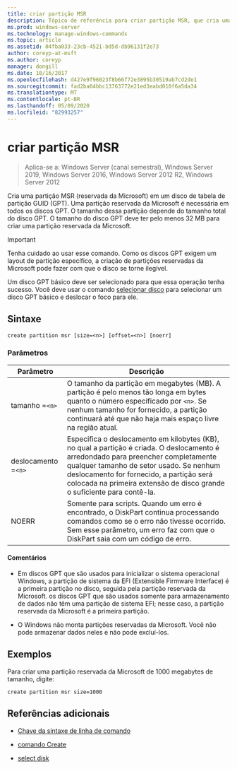 ```yaml
---
title: criar partição MSR
description: Tópico de referência para criar partição MSR, que cria uma partição reservada da Microsoft (MSR) em um disco de tabela de partição GUID (GPT).
ms.prod: windows-server
ms.technology: manage-windows-commands
ms.topic: article
ms.assetid: 04fba033-23cb-4521-bd5d-db96131f2e73
author: coreyp-at-msft
ms.author: coreyp
manager: dongill
ms.date: 10/16/2017
ms.openlocfilehash: d427e9f96023f8b66f72e3895b30519ab7cd2de1
ms.sourcegitcommit: fad2ba64bbc13763772e21ed3eabd010f6a5da34
ms.translationtype: MT
ms.contentlocale: pt-BR
ms.lasthandoff: 05/09/2020
ms.locfileid: "82993257"
---
```

# <a name="create-partition-msr"></a>criar partição MSR

> Aplica-se a: Windows Server (canal semestral), Windows Server 2019, Windows Server 2016, Windows Server 2012 R2, Windows Server 2012

Cria uma partição MSR (reservada da Microsoft) em um disco de tabela de partição GUID (GPT). Uma partição reservada da Microsoft é necessária em todos os discos GPT. O tamanho dessa partição depende do tamanho total do disco GPT. O tamanho do disco GPT deve ter pelo menos 32 MB para criar uma partição reservada da Microsoft.

> [!IMPORTANT]
> Tenha cuidado ao usar esse comando. Como os discos GPT exigem um layout de partição específico, a criação de partições reservadas da Microsoft pode fazer com que o disco se torne ilegível.
>
> Um disco GPT básico deve ser selecionado para que essa operação tenha sucesso. Você deve usar o comando [selecionar disco](select-disk.md) para selecionar um disco GPT básico e deslocar o foco para ele.

## <a name="syntax"></a>Sintaxe

```
create partition msr [size=<n>] [offset=<n>] [noerr]
```

### <a name="parameters"></a>Parâmetros

| Parâmetro | Descrição |
| --------- | ----------- |
| tamanho =`<n>` | O tamanho da partição em megabytes (MB). A partição é pelo menos tão longa em bytes quanto o número especificado por `<n>`. Se nenhum tamanho for fornecido, a partição continuará até que não haja mais espaço livre na região atual. |
| deslocamento =`<n>` | Especifica o deslocamento em kilobytes (KB), no qual a partição é criada. O deslocamento é arredondado para preencher completamente qualquer tamanho de setor usado. Se nenhum deslocamento for fornecido, a partição será colocada na primeira extensão de disco grande o suficiente para contê-la. |
| NOERR | Somente para scripts. Quando um erro é encontrado, o DiskPart continua processando comandos como se o erro não tivesse ocorrido. Sem esse parâmetro, um erro faz com que o DiskPart saia com um código de erro. |

#### <a name="remarks"></a>Comentários

- Em discos GPT que são usados para inicializar o sistema operacional Windows, a partição de sistema da EFI (Extensible Firmware Interface) é a primeira partição no disco, seguida pela partição reservada da Microsoft. os discos GPT que são usados somente para armazenamento de dados não têm uma partição de sistema EFI; nesse caso, a partição reservada da Microsoft é a primeira partição.

- O Windows não monta partições reservadas da Microsoft. Você não pode armazenar dados neles e não pode excluí-los.

## <a name="examples"></a>Exemplos

Para criar uma partição reservada da Microsoft de 1000 megabytes de tamanho, digite:

```
create partition msr size=1000
```

## <a name="additional-references"></a>Referências adicionais

- [Chave da sintaxe de linha de comando](command-line-syntax-key.md)

- [comando Create](create.md)

- [select disk](select-disk.md)
